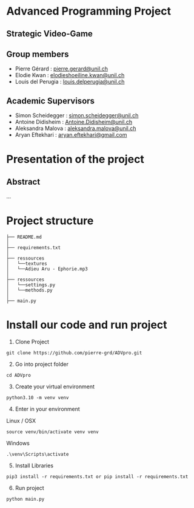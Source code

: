 # Advanced Programming Project
## Strategic Video-Game


## Group members
* Pierre Gérard : pierre.gerard@unil.ch
* Elodie Kwan : elodieshoeiline.kwan@unil.ch
* Louis del Perugia : louis.delperugia@unil.ch

## Academic Supervisors
* Simon Scheidegger : simon.scheidegger@unil.ch
* Antoine Didisheim : Antoine.Didisheim@unil.ch
* Aleksandra Malova : aleksandra.malova@unil.ch
* Aryan Eftekhari : aryan.eftekhari@gmail.com

# Presentation of the project

## Abstract

...

# Project structure

```
├── README.md
│
├── requirements.txt
│
├── ressources
│   └──textures           
│   └──Adieu Aru - Ephorie.mp3
│
├── ressources
│   └──settings.py   
│   └──methods.py  
│
├── main.py

```

# Install our code and run project

1) Clone Project
```
git clone https://github.com/pierre-grd/ADVpro.git
```

2) Go into project folder

```
cd ADVpro
```

3) Create your virtual environment


```
python3.10 -m venv venv
```


4) Enter in your environment

Linux / OSX

```
source venv/bin/activate venv venv
```

Windows

```
.\venv\Scripts\activate
```

5) Install Libraries
```
pip3 install -r requirements.txt or pip install -r requirements.txt
```

6) Run project

```
python main.py
```
